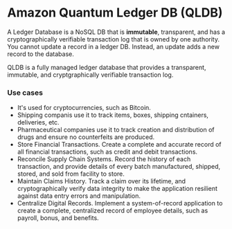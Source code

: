 # Amazon Quantum Ledger DB (QLDB)

A Ledger Database is a NoSQL DB that is **immutable**, transparent, and has a cryptographically verifiable transaction log that is owned by one authority. You cannot update a record in a ledger DB. Instead, an update adds a new record to the database.



QLDB is a fully managed ledger database that provides a transparent, immutable, and cryptgraphically verifiable transaction log.

### Use cases

* It's used for cryptocurrencies, such as Bitcoin.
* Shipping companis use it to track items, boxes, shipping cntainers, deliveries, etc.
* Pharmaceutical companies use it to track creation and distribution of drugs and ensure no counterfeits are produced.
* Store Financial Transactions. Create a complete and accurate record of all financial transactions, such as credit and debit transactions.
* Reconcile Supply Chain Systems. Record the history of each transaction, and provide details of every batch manufactured, shipped, stored, and sold from facility to store.&#x20;
* Maintain Claims History. Track a claim over its lifetime, and cryptographically verify data integrity to make the application resilient against data entry errors and manipulation.&#x20;
* Centralize Digital Records. Implement a system-of-record application to create a complete, centralized record of employee details, such as payroll, bonus, and benefits.




